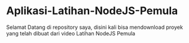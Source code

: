 # Aplikasi-Latihan-NodeJS-Pemula

Selamat Datang di repository saya, disini kali bisa mendownload proyek yang telah dibuat dari video Latihan NodeJS Pemula
